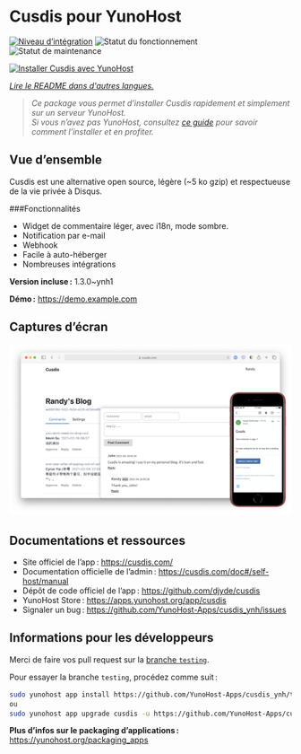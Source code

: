 <!--
Nota bene : ce README est automatiquement généré par <https://github.com/YunoHost/apps/tree/master/tools/readme_generator>
Il NE doit PAS être modifié à la main.
-->

# Cusdis pour YunoHost

[![Niveau d’intégration](https://dash.yunohost.org/integration/cusdis.svg)](https://ci-apps.yunohost.org/ci/apps/cusdis/) ![Statut du fonctionnement](https://ci-apps.yunohost.org/ci/badges/cusdis.status.svg) ![Statut de maintenance](https://ci-apps.yunohost.org/ci/badges/cusdis.maintain.svg)

[![Installer Cusdis avec YunoHost](https://install-app.yunohost.org/install-with-yunohost.svg)](https://install-app.yunohost.org/?app=cusdis)

*[Lire le README dans d'autres langues.](./ALL_README.md)*

> *Ce package vous permet d’installer Cusdis rapidement et simplement sur un serveur YunoHost.*  
> *Si vous n’avez pas YunoHost, consultez [ce guide](https://yunohost.org/install) pour savoir comment l’installer et en profiter.*

## Vue d’ensemble

Cusdis est une alternative open source, légère (~5 ko gzip) et respectueuse de la vie privée à Disqus.

###Fonctionnalités

- Widget de commentaire léger, avec i18n, mode sombre.
- Notification par e-mail
- Webhook
- Facile à auto-héberger
- Nombreuses intégrations


**Version incluse :** 1.3.0~ynh1

**Démo :** <https://demo.example.com>

## Captures d’écran

![Capture d’écran de Cusdis](./doc/screenshots/screenshot.png)

## Documentations et ressources

- Site officiel de l’app : <https://cusdis.com/>
- Documentation officielle de l’admin : <https://cusdis.com/doc#/self-host/manual>
- Dépôt de code officiel de l’app : <https://github.com/djyde/cusdis>
- YunoHost Store : <https://apps.yunohost.org/app/cusdis>
- Signaler un bug : <https://github.com/YunoHost-Apps/cusdis_ynh/issues>

## Informations pour les développeurs

Merci de faire vos pull request sur la [branche `testing`](https://github.com/YunoHost-Apps/cusdis_ynh/tree/testing).

Pour essayer la branche `testing`, procédez comme suit :

```bash
sudo yunohost app install https://github.com/YunoHost-Apps/cusdis_ynh/tree/testing --debug
ou
sudo yunohost app upgrade cusdis -u https://github.com/YunoHost-Apps/cusdis_ynh/tree/testing --debug
```

**Plus d’infos sur le packaging d’applications :** <https://yunohost.org/packaging_apps>
